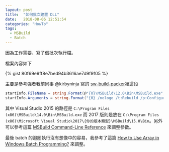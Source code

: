 ```yaml
---
layout: post
title:  "如何批次建置 DLL"
date:   2018-08-06 12:51:54
categories: "HowTo"
tags:  
  - MSBuild
  - Batch
---
```


因為工作需要，寫了個批次執行檔。

<!-- more -->

檔案內容如下

{% gist 80f69e9ff8e7bed94b3616ae7d9f9f05 %}

主要是參考強者我前同事 @kirbyninja 寫的 [sw-build-packer](https://github.com/kirbyninja/sw-build-packer)裡這段

``` cs
startInfo.FileName = string.Format(@"{0}\MSBuild\12.0\Bin\MSBuild.exe", Environment.GetFolderPath(Environment.SpecialFolder.ProgramFilesX86));
startInfo.Arguments = string.Format("{0} /nologo /t:Rebuild /p:Configuration=Debug /v:q /clp:ErrorsOnly",solutionFileName);
```

其中 Visual Studio 2015 的路徑是 `C:\Program Files (x86)\MSBuild\14.0\Bin\MSBuild.exe` 而 2017 版則是放在 `C:\Program Files (x86)\Microsoft Visual Studio\2017\{你的版本類型}\MSBuild\15.0\Bin`。另外可以參考這篇 [MSBuild Command-Line Reference](https://msdn.microsoft.com/zh-tw/library/ms164311.aspx) 來調整參數。

最後 batch 的迴圈執行沒有想像中的容易，我參考了這篇 [How to Use Array in Windows Batch Programming?](https://helloacm.com/how-to-use-array-in-windows-batch-programming/) 來調整。